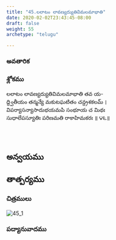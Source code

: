 ```yaml
---
title: "45.లలాటం లావణ్యద్యుతివిమలమాభాతి"
date: 2020-02-02T23:43:45-08:00
draft: false
weight: 55
archetype: "telugu"

---
```


### అవతారిక


### శ్లోకము

లలాటం లావణ్యద్యుతివిమలమాభాతి తవ య-
<br/>ద్ద్వితీయం తన్మన్యే మకుటఘటితం చన్ద్రశకలమ్ ।
<br/>విపర్యాసన్యాసాదుభయమపి సంభూయ చ మిథః
<br/>సుధాలేపస్యూతిః పరిణమతి రాకాహిమకరః ॥ ౪౬॥
<br/>

<br/><br/>

## అన్వయము 


## తాత్పర్యము 

### చిత్రములు 

![45_1](/images/sl/manual/SL_V45.jpg)

### పద్యానువాదము
